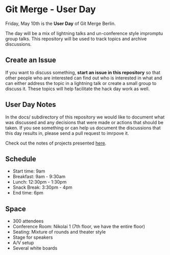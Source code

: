 # Git Merge - User Day

Friday, May 10th is the **User Day** of Git Merge Berlin. 

The day will be a mix of lightning talks and un-conference style impromptu group talks. This repository will be used to track topics and archive discussions.

## Create an Issue

If you want to discuss something, **start an issue in this repository** so that other people who are interested can find out who is interested in what and can either address the topic in a lightning talk or create a small group to discuss it.  These topics will help facilitate the hack day work as well.

## User Day Notes

In the docs/ subdirectory of this repository we would like to document what was discussed and any decisions that were made or actions that should be taken.  If you see something or can help us document the discussions that this day results in, please send a pull request to imrpove it.
 
Check out the notes of projects presented [here](https://github.com/git-merge/user-day/blob/master/docs/01-index.md).

## Schedule

* Start time: 9am
* Breakfast: 9am - 9:30am
* Lunch: 12:30pm - 1:30pm
* Snack Break: 3:30pm - 4pm
* End time: 6pm

## Space

* 300 attendees
* Conference Room: Nikolai 1 (7th floor, we have the entire floor)
* Seating: Mixture of rounds and theater style
* Stage for speakers
* A/V setup 
* Several white boards


